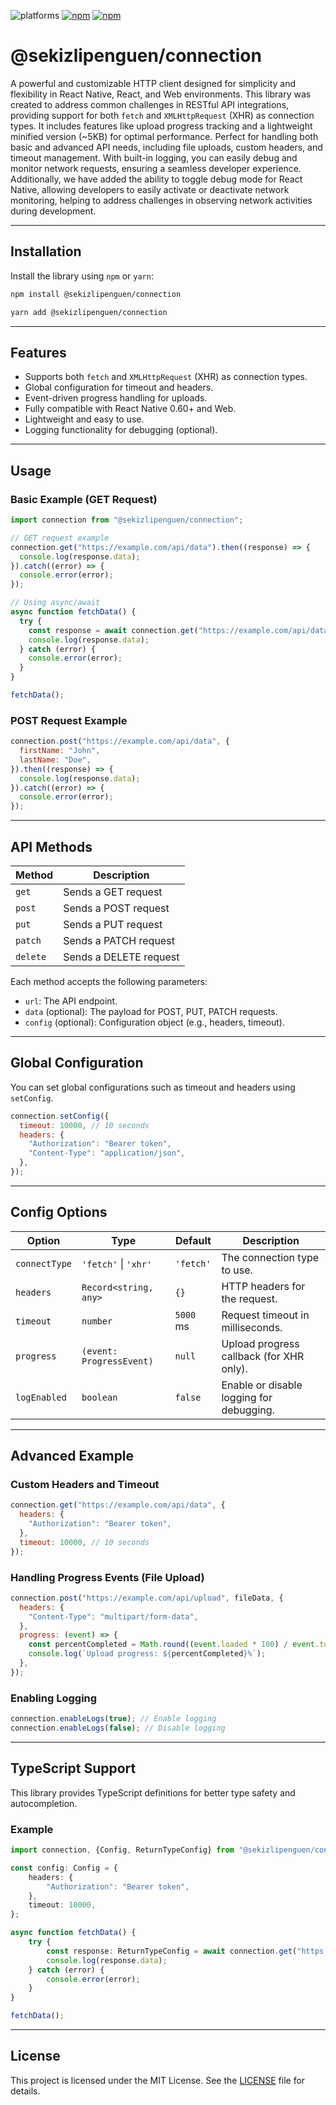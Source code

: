 ![platforms](https://img.shields.io/badge/platforms-Web%20%7C%20Android%20%7C%20iOS-brightgreen.svg?style=flat-square&colorB=191A17)
[![npm](https://img.shields.io/npm/v/@sekizlipenguen/connection.svg?style=flat-square)](https://www.npmjs.com/package/@sekizlipenguen/connection)
[![npm](https://img.shields.io/npm/dm/@sekizlipenguen/connection.svg?style=flat-square&colorB=007ec6)](https://www.npmjs.com/package/@sekizlipenguen/connection)

# @sekizlipenguen/connection

A powerful and customizable HTTP client designed for simplicity and flexibility in React Native, React, and Web environments. This library was created to address common challenges in RESTful API integrations, providing support for both `fetch` and `XMLHttpRequest` (XHR) as connection types. It includes features like upload progress tracking and a lightweight minified version (~5KB) for optimal performance. Perfect for handling both basic and advanced API needs, including file uploads, custom headers, and timeout management. With built-in logging, you can easily debug and monitor network
requests, ensuring a seamless developer experience. Additionally, we have added the ability to toggle debug mode for React Native, allowing developers to easily activate or deactivate network monitoring, helping to address challenges in observing network activities during development.

---

## Installation

Install the library using `npm` or `yarn`:

```bash
npm install @sekizlipenguen/connection
```

```bash
yarn add @sekizlipenguen/connection
```

---

## Features

- Supports both `fetch` and `XMLHttpRequest` (XHR) as connection types.
- Global configuration for timeout and headers.
- Event-driven progress handling for uploads.
- Fully compatible with React Native 0.60+ and Web.
- Lightweight and easy to use.
- Logging functionality for debugging (optional).

---

## Usage

### Basic Example (GET Request)

```javascript
import connection from "@sekizlipenguen/connection";

// GET request example
connection.get("https://example.com/api/data").then((response) => {
  console.log(response.data);
}).catch((error) => {
  console.error(error);
});

// Using async/await
async function fetchData() {
  try {
    const response = await connection.get("https://example.com/api/data");
    console.log(response.data);
  } catch (error) {
    console.error(error);
  }
}

fetchData();
```

### POST Request Example

```javascript
connection.post("https://example.com/api/data", {
  firstName: "John",
  lastName: "Doe",
}).then((response) => {
  console.log(response.data);
}).catch((error) => {
  console.error(error);
});
```

---

## API Methods

| Method   | Description            |
|----------|------------------------|
| `get`    | Sends a GET request    |
| `post`   | Sends a POST request   |
| `put`    | Sends a PUT request    |
| `patch`  | Sends a PATCH request  |
| `delete` | Sends a DELETE request |

Each method accepts the following parameters:

- `url`: The API endpoint.
- `data` (optional): The payload for POST, PUT, PATCH requests.
- `config` (optional): Configuration object (e.g., headers, timeout).

---

## Global Configuration

You can set global configurations such as timeout and headers using `setConfig`.

```javascript
connection.setConfig({
  timeout: 10000, // 10 seconds
  headers: {
    "Authorization": "Bearer token",
    "Content-Type": "application/json",
  },
});
```

---

## Config Options

| Option        | Type                     | Default   | Description                              |
|---------------|--------------------------|-----------|------------------------------------------|
| `connectType` | `'fetch'` \| `'xhr'`     | `'fetch'` | The connection type to use.              |
| `headers`     | `Record<string, any>`    | `{}`      | HTTP headers for the request.            |
| `timeout`     | `number`                 | `5000` ms | Request timeout in milliseconds.         |
| `progress`    | `(event: ProgressEvent)` | `null`    | Upload progress callback (for XHR only). |
| `logEnabled`  | `boolean`                | `false`   | Enable or disable logging for debugging. |

---

## Advanced Example

### Custom Headers and Timeout

```javascript
connection.get("https://example.com/api/data", {
  headers: {
    "Authorization": "Bearer token",
  },
  timeout: 10000, // 10 seconds
});
```

### Handling Progress Events (File Upload)

```javascript
connection.post("https://example.com/api/upload", fileData, {
  headers: {
    "Content-Type": "multipart/form-data",
  },
  progress: (event) => {
    const percentCompleted = Math.round((event.loaded * 100) / event.total);
    console.log(`Upload progress: ${percentCompleted}%`);
  },
});
```

### Enabling Logging

```javascript
connection.enableLogs(true); // Enable logging
connection.enableLogs(false); // Disable logging
```

---

## TypeScript Support

This library provides TypeScript definitions for better type safety and autocompletion.

### Example

```typescript
import connection, {Config, ReturnTypeConfig} from "@sekizlipenguen/connection";

const config: Config = {
    headers: {
        "Authorization": "Bearer token",
    },
    timeout: 10000,
};

async function fetchData() {
    try {
        const response: ReturnTypeConfig = await connection.get("https://example.com/api/data", config);
        console.log(response.data);
    } catch (error) {
        console.error(error);
    }
}

fetchData();
```

---

## License

This project is licensed under the MIT License. See the [LICENSE](./LICENSE) file for details.
